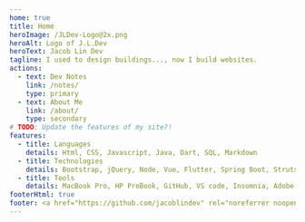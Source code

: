 ```yaml
---
home: true
title: Home
heroImage: /JLDev-Logo@2x.png
heroAlt: Logo of J.L.Dev
heroText: Jacob Lin Dev
tagline: I used to design buildings..., now I build websites.
actions:
  - text: Dev Notes
    link: /notes/
    type: primary
  - text: About Me
    link: /about/
    type: secondary
# TODO: Update the features of my site?!
features:
  - title: Languages
    details: Html, CSS, Javascript, Java, Dart, SQL, Markdown
  - title: Technologies
    details: Bootstrap, jQuery, Node, Vue, Flutter, Spring Boot, Struts, Servlet & JSP
  - title: Tools
    details: MacBook Pro, HP ProBook, GitHub, VS code, Insomnia, Adobe XD, Canva
footerHtml: true
footer: <a href="https://github.com/jacoblindev" rel="noreferrer noopener" target="_blank">Jacob Lin</a> &copy; 2022 All Rights Reserved &nbsp;|&nbsp; Power by <a href="https://v2.vuepress.vuejs.org/" rel="noreferrer noopener" target="_blank">Vuepress</a>
---
```


